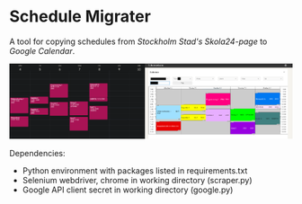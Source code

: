 # Schedule Migrater
A tool for copying schedules from _Stockholm Stad's Skola24-page_ to _Google Calendar_.


![The same schedule on _Skola24_ and _Google calendar_](images/image.png)


Dependencies:
* Python environment with packages listed in requirements.txt
* Selenium webdriver, chrome in working directory (scraper.py)
* Google API client secret in working directory (google.py)
